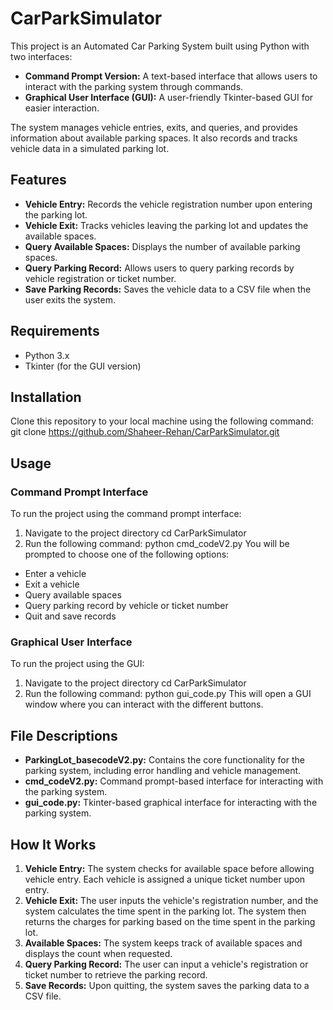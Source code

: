 # CarParkSimulator
This project is an Automated Car Parking System built using Python with two interfaces:

- **Command Prompt Version:** A text-based interface that allows users to interact with the parking system through commands.
- **Graphical User Interface (GUI):** A user-friendly Tkinter-based GUI for easier interaction.

The system manages vehicle entries, exits, and queries, and provides information about available parking spaces. It also records and tracks vehicle data in a simulated parking lot.

## Features
- **Vehicle Entry:** Records the vehicle registration number upon entering the parking lot.
- **Vehicle Exit:** Tracks vehicles leaving the parking lot and updates the available spaces.
- **Query Available Spaces:** Displays the number of available parking spaces.
- **Query Parking Record:** Allows users to query parking records by vehicle registration or ticket number.
- **Save Parking Records:** Saves the vehicle data to a CSV file when the user exits the system.

## Requirements
- Python 3.x
- Tkinter (for the GUI version)

## Installation
Clone this repository to your local machine using the following command:
git clone https://github.com/Shaheer-Rehan/CarParkSimulator.git 

## Usage
### Command Prompt Interface
To run the project using the command prompt interface:
1. Navigate to the project directory
cd CarParkSimulator
2. Run the following command:
python cmd_codeV2.py
You will be prompted to choose one of the following options:
- Enter a vehicle
- Exit a vehicle
- Query available spaces
- Query parking record by vehicle or ticket number
- Quit and save records

### Graphical User Interface
To run the project using the GUI:
1. Navigate to the project directory
cd CarParkSimulator
2. Run the following command:
python gui_code.py
This will open a GUI window where you can interact with the different buttons.

## File Descriptions
- **ParkingLot_basecodeV2.py:** Contains the core functionality for the parking system, including error handling and vehicle management.
- **cmd_codeV2.py:** Command prompt-based interface for interacting with the parking system.
- **gui_code.py:** Tkinter-based graphical interface for interacting with the parking system.

## How It Works
1. **Vehicle Entry:** The system checks for available space before allowing vehicle entry. Each vehicle is assigned a unique ticket number upon entry.
2. **Vehicle Exit:** The user inputs the vehicle's registration number, and the system calculates the time spent in the parking lot. The system then returns the charges for parking based on the time spent in the parking lot.
3. **Available Spaces:** The system keeps track of available spaces and displays the count when requested.
4. **Query Parking Record:** The user can input a vehicle's registration or ticket number to retrieve the parking record.
5. **Save Records:** Upon quitting, the system saves the parking data to a CSV file.
